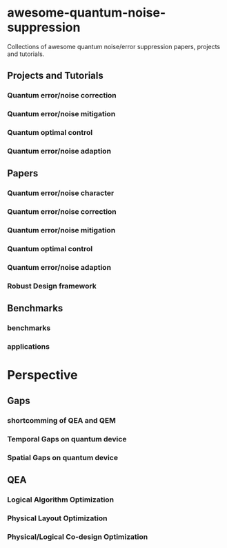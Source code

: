 # awesome-quantum-noise-suppression
Collections of awesome quantum noise/error suppression papers, projects and tutorials.

## Projects and Tutorials 

### Quantum error/noise correction

### Quantum error/noise mitigation

### Quantum optimal control

### Quantum error/noise adaption



## Papers

### Quantum error/noise character

### Quantum error/noise correction

### Quantum error/noise mitigation

### Quantum optimal control

### Quantum error/noise adaption

### Robust Design framework


## Benchmarks

### benchmarks

### applications


# Perspective 

## Gaps  
### shortcomming of QEA and QEM


### Temporal Gaps on quantum device
### Spatial Gaps on quantum device

## QEA  
### Logical Algorithm Optimization
### Physical Layout Optimization
### Physical/Logical Co-design Optimization


